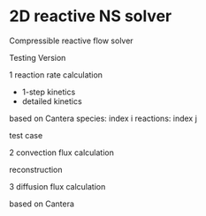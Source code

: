 # 2D reactive NS solver
Compressible reactive flow solver

Testing Version 

1 reaction rate calculation
- 1-step kinetics
- detailed kinetics 

based on Cantera
species: index i
reactions: index j

test case


2 convection flux calculation

reconstruction


3 diffusion flux calculation

based on Cantera
